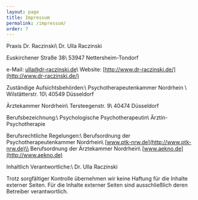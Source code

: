 ```yaml
---
layout: page
title: Impressum
permalink: /impressum/
order: 7
---
```


Praxis Dr. Raczinski\\
Dr. Ulla Raczinski

Euskirchener Straße 38\\
53947 Nettersheim-Tondorf

e-Mail: ulla@dr-raczinski.de\\
Website: [http://www.dr-raczinski.de/](http://www.dr-raczinski.de/)


Zuständige Aufsichtsbehörden:\\
Psychotherapeutenkammer Nordrhein \\
Wilstätterstr. 10\\
40549 Düsseldorf

Ärztekammer Nordrhein\\
Tersteegenstr. 9\\
40474 Düsseldorf

Berufsbezeichnung:\\
Psychologische Psychotherapeutin\\
Ärztin-Psychotherapie

Berufsrechtliche Regelungen:\\
Berufsordnung der Psychotherapeutenkammer Nordrhein\\
[www.ptk-nrw.de](http://www.ptk-nrw.de)\\
Berufsordnung der Ärztekammer Nordrhein\\
[www.aekno.de](http://www.aekno.de)


Inhaltlich Verantwortliche:\\
Dr. Ulla Raczinski

Trotz sorgfältiger Kontrolle übernehmen wir keine Haftung für die Inhalte externer Seiten. Für die Inhalte externer Seiten sind ausschließlich deren Betreiber verantwortlich.
